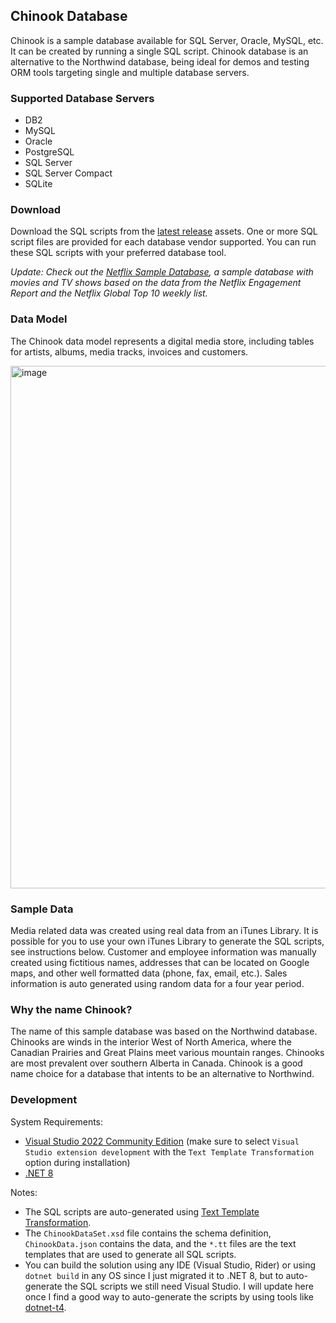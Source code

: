 ## Chinook Database

Chinook is a sample database available for SQL Server, Oracle, MySQL, etc. It can be created by running a single SQL script. Chinook database is an alternative to the Northwind database, being ideal for demos and testing ORM tools targeting single and multiple database servers.

### Supported Database Servers

* DB2
* MySQL
* Oracle
* PostgreSQL
* SQL Server
* SQL Server Compact
* SQLite

### Download
Download the SQL scripts from the [latest release](../../releases) assets. One or more SQL script files are provided for each database vendor supported. You can run these SQL scripts with your preferred database tool.

_Update: Check out the [Netflix Sample Database](https://github.com/lerocha/netflixdb), a sample database with movies and TV shows based on the data from the Netflix Engagement Report and the Netflix Global Top 10 weekly list._

### Data Model

The Chinook data model represents a digital media store, including tables for artists, albums, media tracks, invoices and customers.

<img width="836" alt="image" src="https://github.com/lerocha/chinook-database/assets/135025/cea7a05a-5c36-40cd-84c7-488307a123f4">

### Sample Data

Media related data was created using real data from an iTunes Library. It is possible for you to use your own iTunes Library to generate the SQL scripts, see instructions below.
Customer and employee information was manually created using fictitious names, addresses that can be located on Google maps, and other well formatted data (phone, fax, email, etc.).
Sales information is auto generated using random data for a four year period.

### Why the name Chinook?

The name of this sample database was based on the Northwind database. Chinooks are winds in the interior West of North America, where the Canadian Prairies and Great Plains meet various mountain ranges. Chinooks are most prevalent over southern Alberta in Canada. Chinook is a good name choice for a database that intents to be an alternative to Northwind.

### Development

System Requirements:
* [Visual Studio 2022 Community Edition](https://visualstudio.microsoft.com/vs/community/) (make sure to select `Visual Studio extension development` with the `Text Template Transformation` option during installation)
* [.NET 8](https://dotnet.microsoft.com/en-us/download/dotnet/8.0)

Notes:
* The SQL scripts are auto-generated using [Text Template Transformation](https://learn.microsoft.com/en-us/visualstudio/modeling/code-generation-and-t4-text-templates?view=vs-2022).
* The `ChinookDataSet.xsd` file contains the schema definition, `ChinookData.json` contains the data, and the `*.tt` files are the text templates that are used to generate all SQL scripts.
* You can build the solution using any IDE (Visual Studio, Rider) or using `dotnet build` in any OS since I just migrated it to .NET 8, but to auto-generate the SQL scripts we still need Visual Studio. I will update here once I find a good way to auto-generate the scripts by using tools like [dotnet-t4](https://www.nuget.org/packages/dotnet-t4/).
